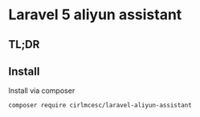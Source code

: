 # Laravel 5 aliyun assistant

TL;DR
-----

Install
-------
Install via composer
```
composer require cirlmcesc/laravel-aliyun-assistant
```